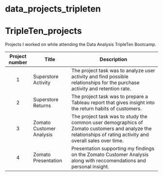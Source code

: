 # data_projects_tripleten
# TripleTen_projects
Projects I worked on while attending the Data Analysis TripleTen Bootcamp.


| Project number | Title | Description |
| :-----------: | ----------- |----------- |
| 1 | Superstore Activity| The project task was to analyze user activity and find possible relationships for the purchase activity and retention rate. |
| 2 | Superstore Returns | The project task was to prepare a Tableau report that gives insight into the return habits of customers. |
| 3 | Zomato Customer Analysis | The project task was to study the common user demographics of Zomato customers and analyze the relationships of rating activity and overall sales over time. |
| 4 | Zomato Presentation | Presentation supporting my findings on the Zomato Customer Analysis along with reccomendations and personal insight. |
